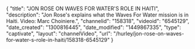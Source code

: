 {
    "title": "JON ROSE ON WAVES FOR WATER'S ROLE IN HAITI",
    "description": "Jon Rose's explains what the Waves For Water mission is in Haiti. Video: Marc Choiniere.",
    "channelid": "158318",
    "videoid": "6545129",
    "date_created": "1300816445",
    "date_modified": "1449867335",
    "type": "captivate",
    "layout": "channelVideo",
    "url": "\/hurley\/jon-rose-on-waves-for-water-s-role-in-haiti\/158318-6545129"
}